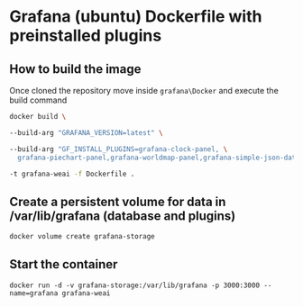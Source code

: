 # Grafana (ubuntu) Dockerfile with preinstalled plugins

## How to build the image

Once cloned the repository move inside ```grafana\Docker``` and execute the build command 

```bash
docker build \

--build-arg "GRAFANA_VERSION=latest" \

--build-arg "GF_INSTALL_PLUGINS=grafana-clock-panel, \
  grafana-piechart-panel,grafana-worldmap-panel,grafana-simple-json-datasource" \

-t grafana-weai -f Dockerfile .
```

## Create a persistent volume for data in /var/lib/grafana (database and plugins)

```bash
docker volume create grafana-storage
```
## Start the container 
```
docker run -d -v grafana-storage:/var/lib/grafana -p 3000:3000 --name=grafana grafana-weai
```